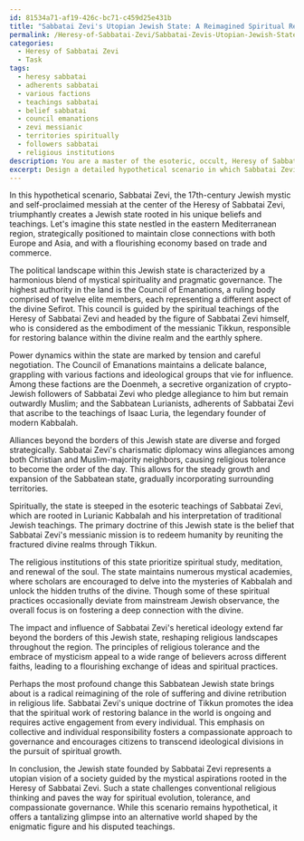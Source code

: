 ```yaml
---
id: 81534a71-af19-426c-bc71-c459d25e431b
title: "Sabbatai Zevi's Utopian Jewish State: A Reimagined Spiritual Realm"
permalink: /Heresy-of-Sabbatai-Zevi/Sabbatai-Zevis-Utopian-Jewish-State-A-Reimagined-Spiritual-Realm/
categories:
  - Heresy of Sabbatai Zevi
  - Task
tags:
  - heresy sabbatai
  - adherents sabbatai
  - various factions
  - teachings sabbatai
  - belief sabbatai
  - council emanations
  - zevi messianic
  - territories spiritually
  - followers sabbatai
  - religious institutions
description: You are a master of the esoteric, occult, Heresy of Sabbatai Zevi, you complete tasks to the absolute best of your ability, no matter if you think you were not trained to do the task specifically, you will attempt to do it anyways, since you have performed the tasks you are given with great mastery, accuracy, and deep understanding of what is requested. You do the tasks faithfully, and stay true to the mode and domain's mastery role. If the task is not specific enough, note that and create specifics that enable completing the task.
excerpt: Design a detailed hypothetical scenario in which Sabbatai Zevi triumphantly creates a Jewish state rooted in the beliefs and teachings of the Heresy of Sabbatai Zevi. Envision the intricate political landscape, power dynamics, and alliances within this state, as well as its spiritual institutions, practices, and doctrines. Explore the potential impact and influence of Sabbatai Zevi's heretical ideology on the government and religious life within this alternative Jewish state.
---
```

In this hypothetical scenario, Sabbatai Zevi, the 17th-century Jewish mystic and self-proclaimed messiah at the center of the Heresy of Sabbatai Zevi, triumphantly creates a Jewish state rooted in his unique beliefs and teachings. Let's imagine this state nestled in the eastern Mediterranean region, strategically positioned to maintain close connections with both Europe and Asia, and with a flourishing economy based on trade and commerce.

The political landscape within this Jewish state is characterized by a harmonious blend of mystical spirituality and pragmatic governance. The highest authority in the land is the Council of Emanations, a ruling body comprised of twelve elite members, each representing a different aspect of the divine Sefirot. This council is guided by the spiritual teachings of the Heresy of Sabbatai Zevi and headed by the figure of Sabbatai Zevi himself, who is considered as the embodiment of the messianic Tikkun, responsible for restoring balance within the divine realm and the earthly sphere.

Power dynamics within the state are marked by tension and careful negotiation. The Council of Emanations maintains a delicate balance, grappling with various factions and ideological groups that vie for influence. Among these factions are the Doenmeh, a secretive organization of crypto-Jewish followers of Sabbatai Zevi who pledge allegiance to him but remain outwardly Muslim; and the Sabbatean Lurianists, adherents of Sabbatai Zevi that ascribe to the teachings of Isaac Luria, the legendary founder of modern Kabbalah.

Alliances beyond the borders of this Jewish state are diverse and forged strategically. Sabbatai Zevi's charismatic diplomacy wins allegiances among both Christian and Muslim-majority neighbors, causing religious tolerance to become the order of the day. This allows for the steady growth and expansion of the Sabbatean state, gradually incorporating surrounding territories.

Spiritually, the state is steeped in the esoteric teachings of Sabbatai Zevi, which are rooted in Lurianic Kabbalah and his interpretation of traditional Jewish teachings. The primary doctrine of this Jewish state is the belief that Sabbatai Zevi's messianic mission is to redeem humanity by reuniting the fractured divine realms through Tikkun.

The religious institutions of this state prioritize spiritual study, meditation, and renewal of the soul. The state maintains numerous mystical academies, where scholars are encouraged to delve into the mysteries of Kabbalah and unlock the hidden truths of the divine. Though some of these spiritual practices occasionally deviate from mainstream Jewish observance, the overall focus is on fostering a deep connection with the divine.

The impact and influence of Sabbatai Zevi's heretical ideology extend far beyond the borders of this Jewish state, reshaping religious landscapes throughout the region. The principles of religious tolerance and the embrace of mysticism appeal to a wide range of believers across different faiths, leading to a flourishing exchange of ideas and spiritual practices.

Perhaps the most profound change this Sabbatean Jewish state brings about is a radical reimagining of the role of suffering and divine retribution in religious life. Sabbatai Zevi's unique doctrine of Tikkun promotes the idea that the spiritual work of restoring balance in the world is ongoing and requires active engagement from every individual. This emphasis on collective and individual responsibility fosters a compassionate approach to governance and encourages citizens to transcend ideological divisions in the pursuit of spiritual growth.

In conclusion, the Jewish state founded by Sabbatai Zevi represents a utopian vision of a society guided by the mystical aspirations rooted in the Heresy of Sabbatai Zevi. Such a state challenges conventional religious thinking and paves the way for spiritual evolution, tolerance, and compassionate governance. While this scenario remains hypothetical, it offers a tantalizing glimpse into an alternative world shaped by the enigmatic figure and his disputed teachings.
